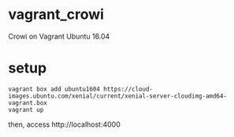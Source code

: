 # vagrant_crowi

Crowi on Vagrant Ubuntu 16.04

# setup

```
vagrant box add ubuntu1604 https://cloud-images.ubuntu.com/xenial/current/xenial-server-cloudimg-amd64-vagrant.box
vagrant up
```

then, access http://localhost:4000
